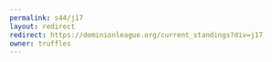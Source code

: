 ```yaml
---
permalink: s44/j17
layout: redirect
redirect: https://dominionleague.org/current_standings?div=j17
owner: truffles
---
```

